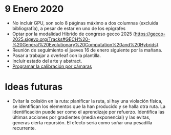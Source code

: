# 9 Enero 2020
* No incluir GPU, son solo 8 páginas máximo a dos columnas (excluida bibliografía), a pesar de estar en uno de los epígrafes
* Optar por la modalidad Hibrido de congreso gecco 2025 (https://gecco-2025.sigevo.org/Tracks#GECH%20-%20General%20Evolutionary%20Computation%20and%20Hybrids).
* Reunión de seguimiento el jueves 16 de enero siguiente por la mañana.
* Pasar a trabajar a overleaf con la plantilla.
* Incluir estado del arte y abstract.
* [Programar la calibración por cámaras](roboticArm4.md)


# Ideas futuras
* Evitar la colisión en la ruta: planificar la ruta, si hay una violación física, se identifican los elementos que la han producido y se halla otra ruta. La identificación puede ser como el aprendizaje por refuerzo. Identifica las últimas acciones por gradientes (media exponencial) y las evitas, generas cierta repursión. El efecto sería como soñar una pesadilla recurrente. 